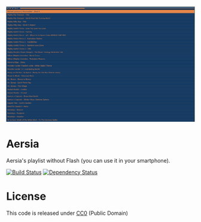 <p align="center">
  <a target="_blank" href="http://nihey.github.io/aersia">
    <img src="https://raw.githubusercontent.com/nihey/aersia/master/aersia.png"/>
  </a>
</p>

# Aersia

Aersia's playlist without Flash (you can use it in your smartphone).

[![Build
Status](https://travis-ci.org/nihey/aersia.svg)](https://travis-ci.org/nihey/aersia)
[![Dependency
Status](https://david-dm.org/nihey/aersia.png)](https://david-dm.org/nihey/aersia)

# License

This code is released under
[CC0](http://creativecommons.org/publicdomain/zero/1.0/) (Public Domain)

[webpack_link]: http://webpack.github.io/
